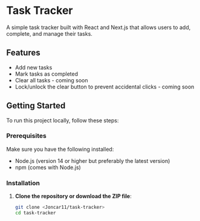 # Task Tracker

A simple task tracker built with React and Next.js that allows users to add, complete, and manage their tasks. 

## Features

- Add new tasks
- Mark tasks as completed
- Clear all tasks  - coming soon
- Lock/unlock the clear button to prevent accidental clicks - coming soon

## Getting Started

To run this project locally, follow these steps:

### Prerequisites

Make sure you have the following installed:

- Node.js (version 14 or higher but preferably the latest version)
- npm (comes with Node.js)

### Installation

1. **Clone the repository or download the ZIP file**:
   ```bash
   git clone <Joncar11/task-tracker>
   cd task-tracker

